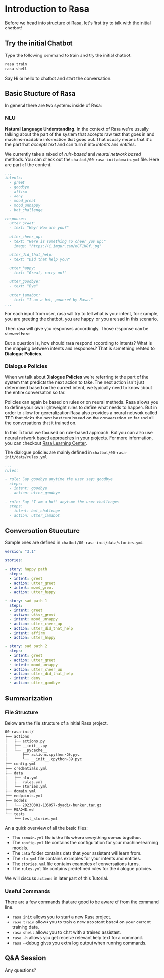 # Introduction to Rasa

Before we head into structure of Rasa, let's first try to talk with the initial chatbot!

## Try the initial Chatbot
Type the following command to train and try the initial chatbot.
```bash
rasa train
rasa shell
```
Say Hi or hello to chatbot and start the conversation.

## Basic Stucture of Rasa
In general there are two systems inside of Rasa:
### NLU

**Natural Language Understanding**. In the context of Rasa we're usually talking about the part of the system that accepts raw text that goes in and machine-readable information that goes out. That usually means that it's the part that *accepts text* and can turn it into *intents* and *entities*.

We currently take a mixed of *rule-based* and *neural network based* methods. You can check out the `chatbot/00-rasa-init/domain.yml` file. Here are part of the content.

```yml
...
intents:
  - greet
  - goodbye
  - affirm
  - deny
  - mood_great
  - mood_unhappy
  - bot_challenge

responses:
  utter_greet:
  - text: "Hey! How are you?"

  utter_cheer_up:
  - text: "Here is something to cheer you up:"
    image: "https://i.imgur.com/nGF1K8f.jpg"

  utter_did_that_help:
  - text: "Did that help you?"

  utter_happy:
  - text: "Great, carry on!"

  utter_goodbye:
  - text: "Bye"

  utter_iamabot:
  - text: "I am a bot, powered by Rasa."
...
```
For each input from user, rasa will try to tell what is your intent, for example, you are greeting the chatbot, you are happy, or you are sad in this scenario.

Then rasa will give you responses accordingly. Those response can be viewed here. 

But a question is, how should rasa respond according to intents? What is the mapping between intents and responses? That is something related to **Dialogue Policies**.


### Dialogue Policies

When we talk about **Dialogue Policies** we're referring to the part of the system that predicts the next action to take. The next action isn't just determined based on the current intent, we typically need to know about the entire conversation so far.

Policies can again be based on rules or on neural methods. Rasa allows you to define your own lightweight rules to define what needs to happen. But in order to allow for generalization Rasa also provides a neural network called TED that picks the next best turn based on the conversation so far and all the conversations that it trained on.

In this Tutorial we focused on rule-based approach. But you can also use neural network based approaches in your projects. For more information, you can checkout [Rasa Learning Center](https://learning.rasa.com/).

The dialogue policies are mainly defined in `chatbot/00-rasa-init/data/rules.yml`

```yml
...
rules:

- rule: Say goodbye anytime the user says goodbye
  steps:
  - intent: goodbye
  - action: utter_goodbye

- rule: Say 'I am a bot' anytime the user challenges
  steps:
  - intent: bot_challenge
  - action: utter_iamabot
```

## Conversation Stucuture

Sample ones are defined in `chatbot/00-rasa-init/data/stories.yml`.

```yml
version: "3.1"

stories:

- story: happy path
  steps:
  - intent: greet
  - action: utter_greet
  - intent: mood_great
  - action: utter_happy

- story: sad path 1
  steps:
  - intent: greet
  - action: utter_greet
  - intent: mood_unhappy
  - action: utter_cheer_up
  - action: utter_did_that_help
  - intent: affirm
  - action: utter_happy

- story: sad path 2
  steps:
  - intent: greet
  - action: utter_greet
  - intent: mood_unhappy
  - action: utter_cheer_up
  - action: utter_did_that_help
  - intent: deny
  - action: utter_goodbye

```

## Summarization

### File Structure
Below are the file structure of a initial Rasa project.
```bash
00-rasa-init/
├── actions
│   ├── actions.py
│   ├── __init__.py
│   └── __pycache__
│       ├── actions.cpython-39.pyc
│       └── __init__.cpython-39.pyc
├── config.yml
├── credentials.yml
├── data
│   ├── nlu.yml
│   ├── rules.yml
│   └── stories.yml
├── domain.yml
├── endpoints.yml
├── models
│   └── 20230301-135057-dyadic-bunker.tar.gz
├── README.md
└── tests
    └── test_stories.yml
```
An a quick overview of all the basic files:
* The `domain.yml` file is the file where everything comes together.
* The `config.yml` file contains the configuration for your machine learning models.
* The `data` folder contains data that your assistant will learn from.
* The `nlu.yml` file contains examples for your intents and entities.
* The `stories.yml` file contains examples of conversations turns.
* The `rules.yml` file contains predefined rules for the dialogue policies.

We will discuss `actions` in later part of this Tutorial.

### Useful Commands
There are a few commands that are good to be aware of from the command line.

* `rasa init` allows you to start a new Rasa project.
* `rasa train` allows you to train a new assistant based on your current training data.
* `rasa shell` allows you to chat with a trained assistant.
* `rasa -h` allows you get receive relevant help text for a command.
* `rasa` --debug gives you extra log output when running commands.

## Q&A Session

Any questions?
